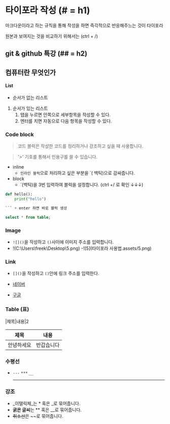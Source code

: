 # 타이포라 작성 (# = h1)

마크다운이라고 하는 규칙을 통해 작성을 하면 즉각적으로 반응해주느는 것이 타이포라

원본과 보여지는 것을 비교하기 위해서는 (ctrl + /)





## git & github 특강 (## = h2)
## 컴퓨터란 무엇인가



#### List

- 순서가 없는 리스트 
1. 순서가 있는 리스트
   1. 탭을 누르면 안쪽으로 세부항목을 작성할 수 있다. 
   2. 엔터를 치면 자동으로 다음 항목을 작성할 수 있다. 

### Code block

> 코드 블럭은 작성한 코드를 정리하거나 강조하고 싶을 때 사용합니다. 

>  '>' 기호를 통해서 인용구를 쓸 수 있습니다.
>
- inline
   - `인라인 블럭`으로 처리하고 싶은 부분을 `( 백틱)으로 감싸줍니다.
 - block
    - `(백틱)을 3번 입력하여 블럭을 설정합니다. (ctrl +/ 로 확인 ↓↓↓)

```python
def hello():
	print("hello")
```

```python
​``` + enter 하면 바로 블럭 생성
```

```sql
select * from table;
```

### Image

- `![]()`을 작성하고 `()`사이에 이미지 주소를 입력합니다.
- !(C:\Users\freek\Desktop\5.png)
-![5](타이포라 사용법.assets/5.png)



### Link

- `[]()`을 작성하고 `()`안에 링크 주소를 입력한다. 
- [네이버](www.naver.com)

- [구글](www.google.com)



### Table (표)

|제목|내용|2

| 제목 |   내용   |
| ---- | ---- |
|   안녕하세요   |    반갑습니다  |



### 수평선

- `---` `***` `__` 

  ---

  

### 강조

- _이탤릭체_는 * 혹은 _로 묶어줍니다. 
- **굵은 글씨**는 ** 혹은 __로 묶어줍니다.
- ~~취소선~~은 ~~로 묶어줍니다.